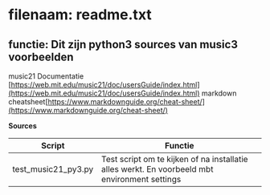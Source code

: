 # filenaam: readme.txt
## functie: Dit zijn python3 sources van music3 voorbeelden

music21 Documentatie [https://web.mit.edu/music21/doc/usersGuide/index.html](https://web.mit.edu/music21/doc/usersGuide/index.html)
markdown cheatsheet[https://www.markdownguide.org/cheat-sheet/](https://www.markdownguide.org/cheat-sheet/)

**Sources**

| Script            | Functie                                                                                       |
|-------------------|-----------------------------------------------------------------------------------------------|
|test_music21_py3.py| Test script om te kijken of na installatie alles werkt. En voorbeeld mbt environment settings |